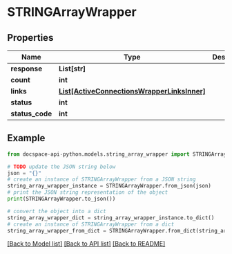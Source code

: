 # STRINGArrayWrapper

## Properties

Name | Type | Description | Notes
------------ | ------------- | ------------- | -------------
**response** | **List[str]** |  | [optional] 
**count** | **int** |  | [optional] 
**links** | [**List[ActiveConnectionsWrapperLinksInner]**](ActiveConnectionsWrapperLinksInner.md) |  | [optional] 
**status** | **int** |  | [optional] 
**status_code** | **int** |  | [optional] 

## Example

```python
from docspace-api-python.models.string_array_wrapper import STRINGArrayWrapper

# TODO update the JSON string below
json = "{}"
# create an instance of STRINGArrayWrapper from a JSON string
string_array_wrapper_instance = STRINGArrayWrapper.from_json(json)
# print the JSON string representation of the object
print(STRINGArrayWrapper.to_json())

# convert the object into a dict
string_array_wrapper_dict = string_array_wrapper_instance.to_dict()
# create an instance of STRINGArrayWrapper from a dict
string_array_wrapper_from_dict = STRINGArrayWrapper.from_dict(string_array_wrapper_dict)
```
[[Back to Model list]](../README.md#documentation-for-models) [[Back to API list]](../README.md#documentation-for-api-endpoints) [[Back to README]](../README.md)


